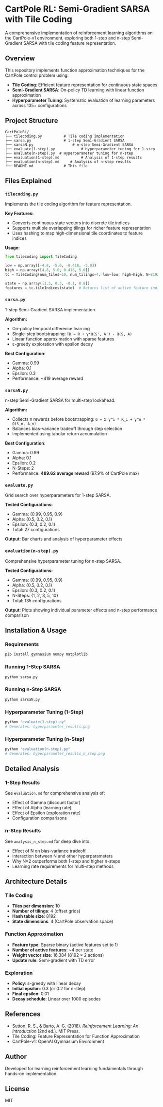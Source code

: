 # CartPole RL: Semi-Gradient SARSA with Tile Coding

A comprehensive implementation of reinforcement learning algorithms on the CartPole-v1 environment, exploring both 1-step and n-step Semi-Gradient SARSA with tile coding feature representation.

## Overview

This repository implements function approximation techniques for the CartPole control problem using:
- **Tile Coding**: Efficient feature representation for continuous state spaces
- **Semi-Gradient SARSA**: On-policy TD learning with linear function approximation
- **Hyperparameter Tuning**: Systematic evaluation of learning parameters across 135+ configurations

## Project Structure

```
CartPoleRL/
├── tilecoding.py          # Tile coding implementation
├── sarsa.py               # 1-step Semi-Gradient SARSA
├── sarsaN.py                  # n-step Semi-Gradient SARSA
├── evaluate(1-step).py            # Hyperparameter tuning for 1-step
├── evaluate(n-step).py  # Hyperparameter tuning for n-step
├── evaluation(1-step).md          # Analysis of 1-step results
├── evaluation(n-step).md     # Analysis of n-step results
└── README.md              # This file
```

## Files Explained

### `tilecoding.py`
Implements the tile coding algorithm for feature representation.

**Key Features:**
- Converts continuous state vectors into discrete tile indices
- Supports multiple overlapping tilings for richer feature representation
- Uses hashing to map high-dimensional tile coordinates to feature indices

**Usage:**
```python
from tilecoding import TileCoding

low = np.array([-4.8, -5.0, -0.418, -5.0])
high = np.array([4.8, 5.0, 0.418, 5.0])
tc = TileCoding(num_tiles=10, num_tilings=4, low=low, high=high, N=8192)

state = np.array([1.5, 0.3, -0.1, 0.8])
features = tc.tileIndices(state)  # Returns list of active feature indices
```

### `sarsa.py`
1-step Semi-Gradient SARSA implementation.

**Algorithm:**
- On-policy temporal difference learning
- Single-step bootstrapping: `TD = R + γ*Q(S', A') - Q(S, A)`
- Linear function approximation with sparse features
- ε-greedy exploration with epsilon decay

**Best Configuration:**
- Gamma: 0.99
- Alpha: 0.1
- Epsilon: 0.3
- Performance: ~419 average reward

### `sarsaN.py`
n-step Semi-Gradient SARSA for multi-step lookahead.

**Algorithm:**
- Collects n rewards before bootstrapping: `G = Σ γ^i * R_i + γ^n * Q(S_n, A_n)`
- Balances bias-variance tradeoff through step selection
- Implemented using tabular return accumulation

**Best Configuration:**
- Gamma: 0.99
- Alpha: 0.1
- Epsilon: 0.2
- N-Steps: 2
- Performance: **489.62 average reward** (97.9% of CartPole max)

### `evaluate.py`
Grid search over hyperparameters for 1-step SARSA.

**Tested Configurations:**
- Gamma: {0.99, 0.95, 0.9}
- Alpha: {0.5, 0.2, 0.1}
- Epsilon: {0.3, 0.2, 0.1}
- Total: 27 configurations

**Output:** Bar charts and analysis of hyperparameter effects

### `evaluation(n-step).py`
Comprehensive hyperparameter tuning for n-step SARSA.

**Tested Configurations:**
- Gamma: {0.99, 0.95, 0.9}
- Alpha: {0.5, 0.2, 0.1}
- Epsilon: {0.3, 0.2, 0.1}
- N-Steps: {1, 2, 3, 5, 10}
- Total: 135 configurations

**Output:** Plots showing individual parameter effects and n-step performance comparison

## Installation & Usage

### Requirements
```bash
pip install gymnasium numpy matplotlib
```

### Running 1-Step SARSA
```bash
python sarsa.py
```

### Running n-Step SARSA
```bash
python sarsaN.py
```

### Hyperparameter Tuning (1-Step)
```bash
python "evaluate(1-step).py"
# Generates: hyperparameter_results.png
```

### Hyperparameter Tuning (n-Step)
```bash
python "evaluation(n-step).py"
# Generates: hyperparameter_results_n_step.png
```

## Detailed Analysis

### 1-Step Results
See `evaluation.md` for comprehensive analysis of:
- Effect of Gamma (discount factor)
- Effect of Alpha (learning rate)
- Effect of Epsilon (exploration rate)
- Configuration comparisons

### n-Step Results
See `analysis_n_step.md` for deep dive into:
- Effect of N on bias-variance tradeoff
- Interaction between N and other hyperparameters
- Why N=2 outperforms both 1-step and higher n-steps
- Learning rate requirements for multi-step methods

## Architecture Details

### Tile Coding
- **Tiles per dimension**: 10
- **Number of tilings**: 4 (offset grids)
- **Hash table size**: 8192
- **State dimensions**: 4 (CartPole observation space)

### Function Approximation
- **Feature type**: Sparse binary (active features set to 1)
- **Number of active features**: ~4 per state
- **Weight vector size**: 16,384 (8192 × 2 actions)
- **Update rule**: Semi-gradient with TD error

### Exploration
- **Policy**: ε-greedy with linear decay
- **Initial epsilon**: 0.3 (or 0.2 for n-step)
- **Final epsilon**: 0.01
- **Decay schedule**: Linear over 1000 episodes

## References

- Sutton, R. S., & Barto, A. G. (2018). *Reinforcement Learning: An Introduction* (2nd ed.). MIT Press.
- Tile Coding: Feature Representation for Function Approximation
- CartPole-v1: OpenAI Gymnasium Environment

## Author

Developed for learning reinforcement learning fundamentals through hands-on implementation.

## License

MIT

